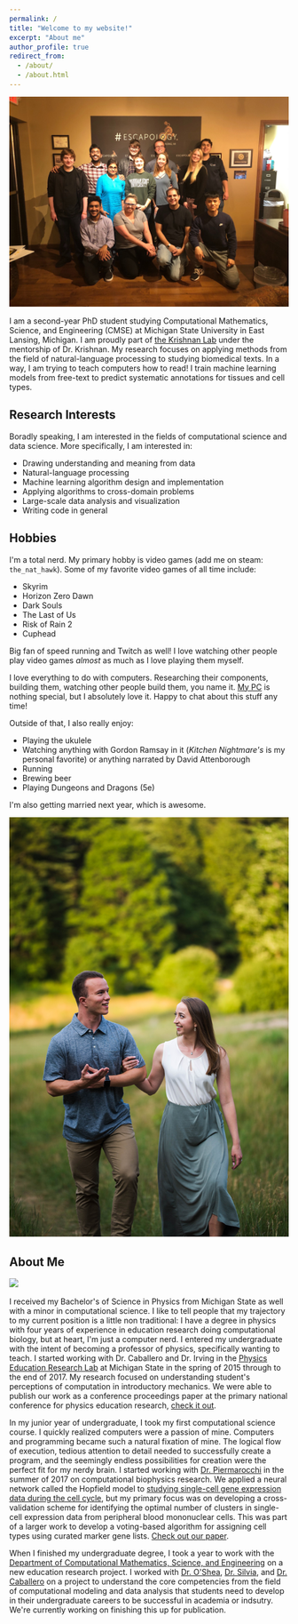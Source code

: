 ```yaml
---
permalink: /
title: "Welcome to my website!"
excerpt: "About me"
author_profile: true
redirect_from: 
  - /about/
  - /about.html
---
```


![](../images/lab.jpg)

I am a second-year PhD student studying Computational Mathematics, Science, and Engineering (CMSE) at Michigan State University in East Lansing, Michigan. I am proudly part of [the Krishnan Lab](www.thekrishnanlab.org) under the mentorship of Dr. Krishnan. My research focuses on applying methods from the field of natural-language processing to studying biomedical texts. In a way, I am trying to teach computers how to read! I train machine learning models from free-text to predict systematic annotations for tissues and cell types.

## Research Interests

Boradly speaking, I am interested in the fields of computational science and data science. More specifically, I am interested in:

* Drawing understanding and meaning from data
* Natural-language processing
* Machine learning algorithm design and implementation
* Applying algorithms to cross-domain problems
* Large-scale data analysis and visualization
* Writing code in general

## Hobbies

I'm a total nerd. My primary hobby is video games (add me on steam: `the_nat_hawk`). Some of my favorite video games of all time include:

* Skyrim
* Horizon Zero Dawn
* Dark Souls
* The Last of Us
* Risk of Rain 2
* Cuphead

Big fan of speed running and Twitch as well! I love watching other people play video games _almost_ as much as I love playing them myself.

I love everything to do with computers. Researching their components, building them, watching other people build them, you name it. [My PC](https://www.amazon.com/gp/product/B086MJ13VJ/ref=ppx_yo_dt_b_asin_title_o08_s00?ie=UTF8&psc=1) is nothing special, but I absolutely love it. Happy to chat about this stuff any time!

Outside of that, I also really enjoy:

* Playing the ukulele
* Watching anything with Gordon Ramsay in it (_Kitchen Nightmare's_ is my personal favorite) or anything narrated by David Attenborough
* Running
* Brewing beer
* Playing Dungeons and Dragons (5e)

 I'm also getting married next year, which is awesome.

![](../images/engagement.jpg)

## About Me

![]("../images/graduation.jpg)

I received my Bachelor's of Science in Physics from Michigan State as well with a minor in computational science. I like to tell people that my trajectory to my current position is a little non traditional: I have a degree in physics with four years of experience in education research doing computational biology, but at heart, I'm just a computer nerd. I entered my undergraduate with the intent of becoming a professor of physics, specifically wanting to teach. I started working with Dr. Caballero and Dr. Irving in the [Physics Education Research Lab](https://perl.natsci.msu.edu/) at Michigan State in the spring of 2015 through to the end of 2017. My research focused on understanding student's perceptions of computation in introductory mechanics. We were able to publish our work as a conference proceedings paper at the primary national conference for physics education research, [check it out](../files/perc.pdf).

In my junior year of undergraduate, I took my first computational science course. I quickly realized computers were a passion of mine. Computers and programming became such a natural fixation of mine. The logical flow of execution, tedious attention to detail needed to successfully create a program, and the seemingly endless possibilities for creation were the perfect fit for my nerdy brain. I started working with [Dr. Piermarocchi](https://web.pa.msu.edu/people/carlo/) in the summer of 2017 on computational biophysics research. We applied a neural network called the Hopfield model to [studying single-cell gene expression data during the cell cycle](https://journals.plos.org/ploscompbiol/article?id=10.1371/journal.pcbi.1005849), but my primary focus was on developing a cross-validation scheme for identifying the optimal number of clusters in single-cell expression data from peripheral blood mononuclear cells. This was part of a larger work to develop a voting-based algorithm for assigning cell types using curated marker gene lists. [Check out our paper](../files/p-dcs.pdf).

When I finished my undergraduate degree, I took a year to work with the [Department of Computational Mathematics, Science, and Engineering](https://cmse.msu.edu/) on a new education research project. I worked with [Dr. O'Shea](https://cmse.msu.edu/directory/faculty/brian-o-shea/), [Dr. Silvia](http://devinsilvia.com/), and [Dr. Caballero](http://dannycaballero.info/) on a project to understand the core competencies from the field of computational modeling and data analysis that students need to develop in their undergraduate careers to be successful in academia or indsutry. We're currently working on finishing this up for publication.
